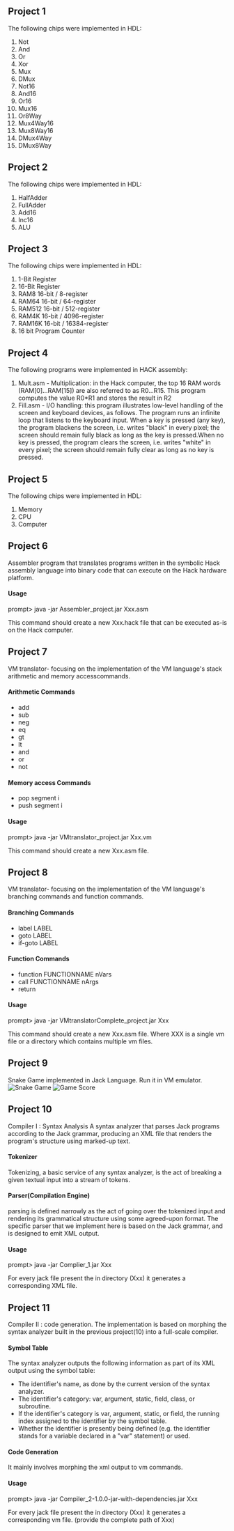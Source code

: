 ## Project 1
The following chips were implemented in HDL:
1. Not
2. And
3. Or
4. Xor
5. Mux
6. DMux
7. Not16
8. And16
9. Or16
10. Mux16
11. Or8Way
12. Mux4Way16
13. Mux8Way16
14. DMux4Way
15. DMux8Way


## Project 2
The following chips were implemented in HDL:
1. HalfAdder
2. FullAdder
3. Add16
4. Inc16
5. ALU



## Project 3
The following chips were implemented in HDL:
1. 1-Bit Register
2. 16-Bit Register
3. RAM8 16-bit / 8-register
4. RAM64 16-bit / 64-register
5. RAM512 16-bit / 512-register
6. RAM4K 16-bit / 4096-register
7. RAM16K 16-bit / 16384-register
8. 16 bit Program Counter



## Project 4
The following programs were implemented in HACK assembly:
1. Mult.asm - Multiplication: in the Hack computer, the top 16 RAM words (RAM[0]...RAM[15]) are also referred to as R0...R15. 
This program computes the value R0*R1 and stores the result in R2
2. Fill.asm - I/O handling: this program illustrates low-level handling of the screen and keyboard devices, as follows. The program runs an infinite loop that listens to the keyboard input. When a key is pressed (any key), the program blackens the screen, i.e. writes "black" in every pixel; the screen should remain fully black as long as the key is pressed.When no key is pressed, the program clears the screen, i.e. writes "white" in every pixel; the screen should remain fully clear as long as no key is pressed.


## Project 5
The following chips were implemented in HDL:
1. Memory
2. CPU
3. Computer


## Project 6
Assembler program that translates programs written in the symbolic Hack assembly language into binary code that can execute on the Hack hardware platform.

#### Usage
prompt> java -jar Assembler_project.jar Xxx.asm

This command should create a new Xxx.hack file that can be executed as-is on
the Hack computer.

## Project 7
VM translator- focusing on the implementation of the VM language's stack arithmetic and memory accesscommands. 

####  Arithmetic Commands
- add
- sub
- neg
- eq
- gt
- lt
- and
- or
- not

#### Memory access Commands
- pop segment i
- push segment i

#### Usage
prompt> java -jar VMtranslator_project.jar Xxx.vm

This command should create a new Xxx.asm file.


## Project 8
VM translator- focusing on the implementation of the VM language's branching commands and function commands. 

####  Branching Commands
- label LABEL
- goto LABEL
- if-goto LABEL

#### Function Commands
- function FUNCTIONNAME nVars
- call FUNCTIONNAME nArgs
- return

#### Usage
prompt> java -jar VMtranslatorComplete_project.jar Xxx

This command should create a new Xxx.asm file. Where XXX is a single vm file or a directory which contains multiple vm files.

## Project 9
Snake Game implemented in Jack Language.
Run it in VM emulator.
![Snake Game](https://github.com/varunkumare99/Nand2Tetris/blob/main/projects/09/SnakeGame/image1Score.png)
![Game Score](https://github.com/varunkumare99/Nand2Tetris/blob/main/projects/09/SnakeGame/image2Game.png)

## Project 10
Compiler I : Syntax Analysis
A syntax analyzer that parses Jack programs according to the Jack grammar, producing an XML file that renders the program's structure using marked-up text. 

####  Tokenizer
Tokenizing, a basic service of any syntax analyzer, is the act of breaking a given textual input into a stream of tokens.

#### Parser(Compilation Engine)
parsing is defined narrowly as the act of going over the tokenized input and rendering its grammatical structure using some agreed-upon format. 
The specific parser that we implement here is based on the Jack grammar, and is designed to emit XML output.

#### Usage
prompt> java -jar Complier_1.jar Xxx

For every jack file present the in directory (Xxx) it generates a corresponding XML file.


## Project 11
Compiler II : code generation.
The implementation is based on morphing the syntax analyzer built in the previous project(10) into a full-scale compiler.

#### Symbol Table
The syntax analyzer outputs the following information as part of its XML output using the symbol table:
  - The identifier's name, as done by the current version of the syntax analyzer.
  - The identifier's category: var, argument, static, field, class, or subroutine.
  - If the identifier's category is var, argument, static, or field, the running index assigned to the identifier by the symbol table.
  - Whether the identifier is presently being defined (e.g. the identifier stands for a variable declared in a "var" statement) or used.

#### Code Generation 
It mainly involves morphing the xml output to vm commands.

#### Usage
prompt> java -jar Compiler_2-1.0.0-jar-with-dependencies.jar Xxx

For every jack file present the in directory (Xxx) it generates a corresponding vm file. (provide the complete path of Xxx)




